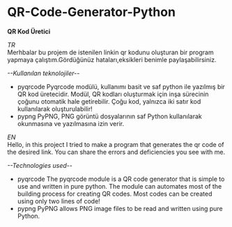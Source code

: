 # QR-Code-Generator-Python

**QR Kod Üretici**

*TR*<br>
Merhbalar bu projem de istenilen linkin qr kodunu oluşturan bir program yapmaya çalıştım.Gördüğünüz hataları,eksikleri benimle paylaşabilirsiniz.

*--Kullanılan teknolojiler--*
- pyqrcode
Pyqrcode modülü, kullanımı basit ve saf python ile yazılmış bir QR kod üretecidir. Modül, QR kodları oluşturmak için inşa sürecinin çoğunu otomatik hale getirebilir. Çoğu kod, yalnızca iki satır kod kullanılarak oluşturulabilir!
- pypng
PyPNG, PNG görüntü dosyalarının saf Python kullanılarak okunmasına ve yazılmasına izin verir.


*EN*<br>
Hello, in this project I tried to make a program that generates the qr code of the desired link. You can share the errors and deficiencies you see with me.

*--Technologies used--*
- pyqrcode
The pyqrcode module is a QR code generator that is simple to use and written in pure python. The module can automates most of the building process for creating QR codes. Most codes can be created using only two lines of code!
- pypng
PyPNG allows PNG image files to be read and written using pure Python.
